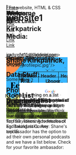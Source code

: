 # website1
First website, HTML &amp; CSS
<!doctype html>
<!-- Above is not a valid doctype -->

<html>

<head>
  
  <style>
body, a, h1, h2, h3, h4, h5, p, ul, ol, table, tr, td {
	border: 2px black;
	position: absolute;
	left:20%;
	height: 200px;
 	cellpadding:2;
	}
.sliddinglinks {width 20%
     position: fixed
	}
.sliddinglogo {position : fixed;
    right :20px;
    top :20px
	}
img {max-height:200px;
	max-width: 200px;
	}
table {border:2;
	width: 200px}
	
</style>


<title id="second"> Kirkpatrick Media </title>
<h2> <a name="Top Of Page"> Welcome to Kirkpatrick Media:</a></h2>


<!-- Sliding side menu -->

<p #sliddingtext><a href="#Free Resources">| Free Resources |</a>
<a href="#TikTok Videos">| TikTok Videos |</a> 
<a href="#Podcasts">| Podcasts |</a> 
<a href="#Articles">| Articles |</a> 
<a href="#Number Stuff">| Number Stuff |</a> 
<a href="#Data Stuff">| Data Stuff |</a> 
<a href="#About us">| About us |</a> 
</p><br />

</head>

<body> <br />
<h3>Quick Links: </h3><br />
<!-- making an atribute link, with Tool Tip -->
<a href="https://www.twiter.com/ShaneKirkpatrick19?s=03" title="Twitter">Link</a> <br />
  <a href="https://www.instagram.com/shaneckirkpatrick" title="Instagram">Link</a> <br />
  <a href="https://www.facebook.com/shane.kirk.142" title="Facebook">Link</a> <br />
  <a href="https://www.youtube.com/channel/UCPzh9wYRqd86EID5KFTnScw?view_as=subscriber" title="YouTube">Link</a> <br />
  <a href="https://open.spotify.com/user/shane.kirkpatrick.kirkpatrick?si=AnnNvqHLSe6r-yXJm6oWHA" title="Spotify">Link</a> <br />
  <a href="https://www.google.com" title="Tool Tip">Link</a> <br />


<!-- Slidding logo -->
<a href="https://google.com" #sliddinglogo > <img src="Eco Gear PDX.png"/> </a> <br />

<!-- Profile Picture -->
<a> img src="Screenshot_20191215-171253_profilepic.jpg"/> </a> <br />
<h2> Shane Kirkpatrick, </h2>
<strong><h3> Pasion, Community, Growth </h3></strong>
<em><h3> He/Him/His </h3></em> <br />
<hr />

<h2> <a name="Data Stuff"></a> Data Stuff: </h2> <br />

<!-- width="% of page or number of pixels"-->
<!-- cellspacing="space between cells" cellpadding="Spacing inside cells around cell content"-->
<table border="2">
	<tr>	<th colspan="3"><h3> Full Title</h3></th>	</tr>
	<tr>	<th> Header 1</th><th> Header 2</th><th> Header 3</th>	</tr>
	<tr>	<td> Item 1</td><td> Item 2</td><td> Item 3</td>	</tr>
	<tr> 	<td> Item 4</td><td> Item 5</td><td> Item 6</td>	</tr>
</table><br />

Some More:
<table border="1">
	<tr>	<th colspan="3"><h3> Full Title</h3>	</th>
	<tr>	<th> Header</th><th> Longer Header</th>	</tr> 
	<tr>	<td > Item 1</td><td> Item 2 is a longer one taking up some space</td>	</tr>
</table><br />

<h2>Photo Table</h2>
<!-- turn into a puzzel/ tik tac toe game-->
<table border="2" width="50%" cellspacing="10">
	<tr> 
		<td> <a href="https://google.com"><img src="googlewebsite.png"/> </a> <br /></td>
		<td> <a href="https://google.com"><img src="googlewebsite.png"/> </a> <br /></td>
		<td> <a href="https://google.com"><img src="googlewebsite.png"/> </a> <br /></td>
	</tr>
	<tr> 		
		<td> <a href="https://google.com"><img src="googlewebsite.png"/> </a> <br /></td>
		<td> <a href="https://google.com"><img src="googlewebsite.png"/> </a> <br /></td>
		<td> <a href="https://google.com"><img src="googlewebsite.png"/> </a> <br /></td>
	</tr>
</table> <br />

<h2> <a name="Cool List"></a> Cool List </h2> <br />
<h2> Unordered list </h2>
<ul> <!-- bullet points-->
<li>This is a thing on a list</li>
<li>This is a new thing on a list</li>
<li>This is a thing on a list</li>
</ul>
<h2> Ordered list </h2>
<ol><!-- numbered points-->
<li>This is a thing on a list</li>
<li>This is a new thing on a list</li>
<li>This is a thing on a list</li>
</ol> <br />

<!-- Select catagories to refine results or KWS search -->
<h3> <a name="Free Resources">Free Resources</a> </h3>
<p> Welcome to the best section of the site. Here we try to share great free resources.  <br />

<h3> <a name="TikTok Videos"></a> TikTok Videos </h3>
<p> Welcome to my TikTok videos. Grab some popcorn and get comfy because you won't wanna miss a second! <br />
  Top 50 videos:   Adventures of Eg:       Breakfast Corner:       Shane's top 15: <br />

<h3><a name="Podcasts"></a> Podcasts</h3>
<p> Our only goal is to bring you all the very best listening experiance posible. We think that looks like providing value for free, listening to feedback and taking risks. Any ambassador has the option to ad their own personal podcasts and we have a list below. Check for your favorite ambasador:<br />
<form>
<!-- ad links and a search feature -->
From A - Z?
	<select name="Ambassador Podcast's"> 
		<option value="Shane K"> Shane K</option>
		<option value="Cooper R"> Cooper R</option>
		<option value="Ben R"> Ben R</option>
		<option value="Kennedy H"> Kennedy H</option>
		<option value="Kevin S"> Kevin S</option>
	</seclect>

</form><br />

<!-- make sure thelink works-->
<h3> <a name="Articles"></a> Articles </h3>
<p> In the articles section you will find a varriety of written content including: books, comics, notes, articles, reports etc. that an Ambassador worked on. We have an extensive list of other articles that are helpful and usefull. You can find them in: </p> <p #sliddingtext><a href="#Free Resources"> Free Resources</a><br />

<h3><a name="About us"></a> About us </h3>
<p> Kirkpatrick Media was created in 2020 by Shane Kirkpatrick as a place where he could post photos, vidoes, articles, other social media content and free resources. This was created out of frustration and excitement. These thoughts were born out of the idea that there is a ton of free content, entertainment, and production applications. Everything here is made as an example of what you can do if you are interested. Please email Shane with any thoughts, comments, or criticisms: shaneckirkpatrick@gmail.com</p> <br />

<!-- This needs to be improved-->
<a href="mailto:shaneckirkpatrick@gmail.com"> *Email Shane here </a>
<p> *Only works for your computer default emailing system</p> <br />

<a href="#Top Of Page">| Top Of Page |</a>
</body>

</html>



